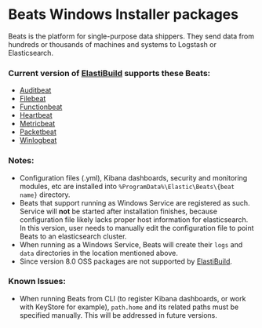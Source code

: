 # Beats Windows Installer packages

Beats is the platform for single-purpose data shippers. They send data from hundreds or thousands of machines and systems to Logstash or Elasticsearch.

### Current version of [ElastiBuild](elastibuild.md) supports these Beats:
  - [Auditbeat](https://www.elastic.co/products/beats/auditbeat)
  - [Filebeat](https://www.elastic.co/products/beats/filebeat)
  - [Functionbeat](https://www.elastic.co/products/beats/functionbeat)
  - [Heartbeat](https://www.elastic.co/products/beats/heartbeat)
  - [Metricbeat](https://www.elastic.co/products/beats/metricbeat)
  - [Packetbeat](https://www.elastic.co/products/beats/packetbeat)
  - [Winlogbeat](https://www.elastic.co/products/beats/winlogbeat)

### Notes:

- Configuration files (.yml), Kibana dashboards, security and monitoring modules, etc are installed into `%ProgramData%\Elastic\Beats\{beat name}` directory.
- Beats that support running as Windows Service are registered as such. Service will **not** be started after installation finishes, because configuration file likely lacks proper host information for elasticsearch. In this version, user needs to manually edit the configuration file to point Beats to an elasticsearch cluster.
- When running as a Windows Service, Beats will create their `logs` and `data` directories in the location mentioned above.
- Since version 8.0 OSS packages are not supported by [ElastiBuild](elastibuild.md).

### Known Issues:

- When running Beats from CLI (to register Kibana dashboards, or work with KeyStore for example), `path.home` and its related paths must be specified manually. This will be addressed in future versions.

